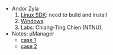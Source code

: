 * Andor Zyla
  1. [Linux SDK](https://lima1.readthedocs.io/en/latest/camera/andor3/doc/): need to build and install
  1. [Windows](https://www.scivision.dev/andor-neo-windows-sdk3-install/)
  1. Labs: Chiang‐Ting Chien (NTNU), 
* Notes: µManager
  * [case 1](https://github.com/vanNimwegenLab/MiM_NikonTi/blob/master/Docs/NikonTi_hardware_triggering.md)
  * [case 2](https://www.nature.com/articles/s41598-019-48455-z#Sec16)
